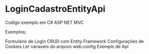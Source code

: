 # LoginCadastroEntityApi
Codigo exemplo em C# ASP NET MVC

Exemplos;

Formulario de Login
CRUD com Entity Framework
Configurações de Cookies
Ler variaveis do arquivo web.config
Exemplo de Api
